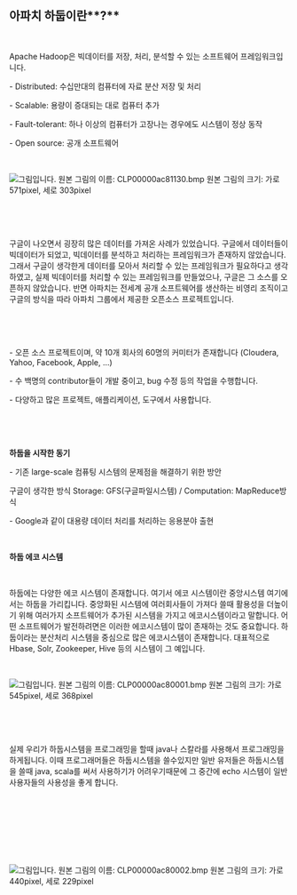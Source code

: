 ## **아파치 하둡이란****?**

​    

Apache Hadoop은 빅데이터를 저장, 처리, 분석할 수 있는 소프트웨어 프레임워크입니다.

\- Distributed: 수십만대의 컴퓨터에 자료 분산 저장 및 처리

\- Scalable: 용량이 증대되는 대로 컴퓨터 추가

\- Fault-tolerant: 하나 이상의 컴퓨터가 고장나는 경우에도 시스템이 정상 동작

\- Open source: 공개 소프트웨어

​    

  ![그림입니다.  원본 그림의 이름: CLP00000ac81130.bmp  원본 그림의 크기: 가로 571pixel, 세로 303pixel](file:///C:\Users\JINHYANG\AppData\Local\Temp\Hnc\BinData\EMB00005d602308.bmp)  

​    

​    

구글이 나오면서 굉장히 많은 데이터를 가져온 사례가 있었습니다. 구글에서 데이터들이 빅데이터가 되었고, 빅데이터를 분석하고 처리하는 프레임워크가 존재하지 않았습니다. 그래서 구글이 생각한게 데이터를 모아서 처리할 수 있는 프레임워크가 필요하다고 생각하였고, 실제 빅데이터를 처리할 수 있는 프레임워크를 만들었으나, 구글은 그 소스를 오픈하지 않았습니다. 반면 아파치는 전세계 공개 소프트웨어를 생산하는 비영리 조직이고 구글의 방식을 따라 아파치 그룹에서 제공한 오픈소스 프로젝트입니다.

​    

​    

\- 오픈 소스 프로젝트이며, 약 10개 회사의 60명의 커미터가 존재합니다 (Cloudera, Yahoo, Facebook, Apple, ...)

\- 수 백명의 contributor들이 개발 중이고, bug 수정 등의 작업을 수행합니다.

\- 다양하고 많은 프로젝트, 애플리케이션, 도구에서 사용합니다.

​    

​    

**하둡을 시작한 동기**

\- 기존 large-scale 컴퓨팅 시스템의 문제점을 해결하기 위한 방안

  구글이 생각한 방식 Storage: GFS(구글파일시스템) / Computation: MapReduce방식

\- Google과 같이 대용량 데이터 처리를 처리하는 응용분야 출현

​    

**하둡 에코 시스템**

​    

하둡에는 다양한 에코 시스템이 존재합니다. 여기서 에코 시스템이란 중앙시스템 여기에서는 하둡을 가리킵니다. 중앙화된 시스템에 여러회사들이 가져다 쓸때 활용성을 더높이기 위해 여러가지 소프트웨어가 추가된 시스템을 가지고 에코시스템이라고 말합니다. 어떤 소프트웨어가 발전하려면은 이러한 에코시스템이 많이 존재하는 것도 중요합니다. 하둡이라는 분산처리 시스템을 중심으로 많은 에코시스템이 존재합니다. 대표적으로 Hbase, Solr, Zookeeper, Hive 등의 시스템이 그 예입니다.

​    

  ![그림입니다.  원본 그림의 이름: CLP00000ac80001.bmp  원본 그림의 크기: 가로 545pixel, 세로 368pixel](file:///C:\Users\JINHYANG\AppData\Local\Temp\Hnc\BinData\EMB00005d60230d.bmp)  

​    

​    

실제 우리가 하둡시스템을 프로그래밍을 할때 java나 스칼라를 사용해서 프로그래밍을 하게됩니다. 이때 프로그래머들은 하둡시스템을 쓸수있지만 일반 유저들은 하둡시스템을 쓸때 java, scala를 써서 사용하기가 어려우기때문에 그 중간에 echo 시스템이 일반 사용자들의 사용성을 좋게 합니다.

​    

​    

​    

​    

  ![그림입니다.  원본 그림의 이름: CLP00000ac80002.bmp  원본 그림의 크기: 가로 440pixel, 세로 229pixel](file:///C:\Users\JINHYANG\AppData\Local\Temp\Hnc\BinData\EMB00005d602310.bmp)  

​    

​    

​    